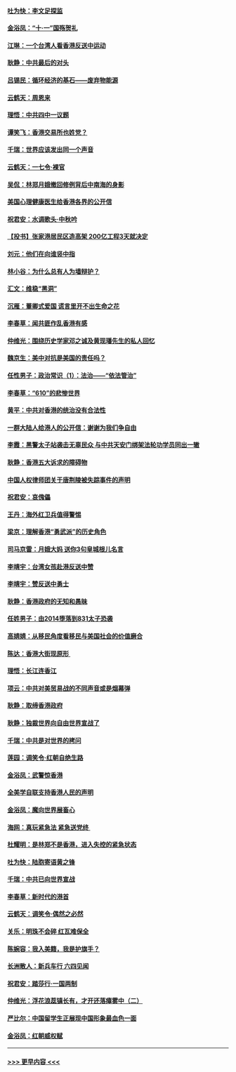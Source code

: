 #### [吐为快：李文足探监](../pages/nsc993/n11509622.md?t=09102322) 
#### [金浴凤：“十‧一”国殇贺礼](../pages/nsc993/n11509593.md?t=09102322) 
#### [江琳：一个台湾人看香港反送中运动](../pages/nsc993/n11509211.md?t=09102322) 
#### [耿静：中共最后的对头](../pages/nsc993/n11508308.md?t=09102322) 
#### [吕锡民：循环经济的基石——废弃物能源](../pages/nsc993/n11508212.md?t=09102322) 
#### [云鹤天：周恩来](../pages/nsc993/n11508055.md?t=09102322) 
#### [理悟：中共四中一议题](../pages/nsc993/n11507782.md?t=09102322) 
#### [谭笑飞：香港交易所也姓党？](../pages/nsc993/n11507753.md?t=09102322) 
#### [千瑞：世界应该发出同一个声音](../pages/nsc993/n11507290.md?t=09102322) 
#### [云鹤天：一七令‧裸官](../pages/nsc993/n11507177.md?t=09102322) 
#### [吴侃：林郑月娥撤回修例背后中南海的身影](../pages/nsc993/n11506876.md?t=09102322) 
#### [美国心理健康医生给香港各界的公开信](../pages/nsc993/n11506809.md?t=09102322) 
#### [祝君安：水调歌头‧中秋吟](../pages/nsc993/n11506758.md?t=09102322) 
#### [【投书】张家港居民区造高架 200亿工程3天就决定](../pages/nsc993/n11506682.md?t=09102322) 
#### [刘元：他们在向谁竖中指](../pages/nsc993/n11505384.md?t=09102322) 
#### [林小谷：为什么总有人为墙辩护？](../pages/nsc993/n11505226.md?t=09102322) 
#### [汇文：维稳“黑洞”](../pages/nsc993/n11504347.md?t=09102322) 
#### [沉雁：董卿式爱国 谎言里开不出生命之花](../pages/nsc993/n11503215.md?t=09102322) 
#### [李春草：闻共匪作乱香港有感](../pages/nsc993/n11503072.md?t=09102322) 
#### [仲维光：围绕历史学家邓之诚及黄现璠先生的私人回忆](../pages/nsc993/n11501330.md?t=09102322) 
#### [魏京生：美中对抗是美国的责任吗？](../pages/nsc993/n11500723.md?t=09102322) 
#### [任性男子：政治常识（1）：法治——“依法管治”](../pages/nsc993/n11500791.md?t=09102322) 
#### [李春草：“610”的悲惨世界](../pages/nsc993/n11501141.md?t=09102322) 
#### [黄平：中共对香港的统治没有合法性](../pages/nsc993/n11499473.md?t=09102322) 
#### [一群大陆人给港人的公开信：谢谢为我们争自由](../pages/nsc993/n11500402.md?t=09102322) 
#### [李霞：黑警太子站袭击无辜民众 与中共天安门绑架法轮功学员同出一辙](../pages/nsc993/n11499805.md?t=09102322) 
#### [耿静：香港五大诉求的障碍物](../pages/nsc993/n11497578.md?t=09102322) 
#### [中国人权律师团关于唐荆陵被失踪事件的声明](../pages/nsc993/n11500014.md?t=09102322) 
#### [祝君安：哀傀儡](../pages/nsc993/n11499776.md?t=09102322) 
#### [王丹：海外红卫兵值得警惕](../pages/nsc993/n11498138.md?t=09102322) 
#### [梁京：理解香港“勇武派”的历史角色](../pages/nsc993/n11498006.md?t=09102322) 
#### [司马京雷：月娥大妈  送你3句皇城根儿名言](../pages/nsc993/n11497885.md?t=09102322) 
#### [李靖宇：台湾女孩赴港反送中赞](../pages/nsc993/n11497721.md?t=09102322) 
#### [李靖宇：赞反送中勇士](../pages/nsc993/n11497452.md?t=09102322) 
#### [耿静：香港政府的无知和愚昧](../pages/nsc993/n11494238.md?t=09102322) 
#### [任姓男子：由2014堕落到831太子恐袭](../pages/nsc993/n11496683.md?t=09102322) 
#### [高婧婧：从移民角度看移民与美国社会的价值磨合](../pages/nsc993/n11495757.md?t=09102322) 
#### [陈达：香港大街现原形 ](../pages/nsc993/n11495441.md?t=09102322) 
#### [理悟：长江连香江](../pages/nsc993/n11495377.md?t=09102322) 
#### [项云：中共对美贸易战的不同声音或是烟幕弹](../pages/nsc993/n11494929.md?t=09102322) 
#### [耿静：取缔香港政府](../pages/nsc993/n11494218.md?t=09102322) 
#### [耿静：独裁世界向自由世界宣战了](../pages/nsc993/n11494190.md?t=09102322) 
#### [千瑞：中共是对世界的拷问](../pages/nsc993/n11493021.md?t=09102322) 
#### [莲园：调笑令‧红朝自绝生路](../pages/nsc993/n11493011.md?t=09102322) 
#### [金浴凤：武警惊香港](../pages/nsc993/n11492994.md?t=09102322) 
#### [全美学自联支持香港人民的声明](../pages/nsc993/n11492630.md?t=09102322) 
#### [金浴凤：魔向世界展畜心](../pages/nsc993/n11492599.md?t=09102322) 
#### [海网：真玩紧急法 紧急送党终 ](../pages/nsc993/n11492535.md?t=09102322) 
#### [杜耀明：是林郑不是香港，进入失控的紧急状态](../pages/nsc993/n11491420.md?t=09102322) 
#### [吐为快：陆胞寄语黄之锋](../pages/nsc993/n11491117.md?t=09102322) 
#### [千瑞：中共已向世界宣战](../pages/nsc993/n11490123.md?t=09102322) 
#### [李春草：新时代的港首](../pages/nsc993/n11489864.md?t=09102322) 
#### [云鹤天：调笑令·偶然之必然](../pages/nsc993/n11489701.md?t=09102322) 
#### [关乐：明珠不会碎 红瓦难保全](../pages/nsc993/n11489647.md?t=09102322) 
#### [陈婉容：我入美籍，我是护旗手？](../pages/nsc993/n11487908.md?t=09102322) 
#### [长洲散人：新兵车行 六四见闻](../pages/nsc993/n11487729.md?t=09102322) 
#### [祝君安：踏莎行‧一国两制](../pages/nsc993/n11487699.md?t=09102322) 
#### [仲维光：浮花浪蕊镇长有，才开还落瘴雾中（二）](../pages/nsc993/n11483286.md?t=09102322) 
#### [严比尔：中国留学生正展现中国形象最血色一面](../pages/nsc993/n11485145.md?t=09102322) 
#### [金浴凤：红朝威权赋](../pages/nsc993/n11485191.md?t=09102322) 

----
#### [ >>> 更早内容 <<< ](../indexes/nsc993-earlier.md)
